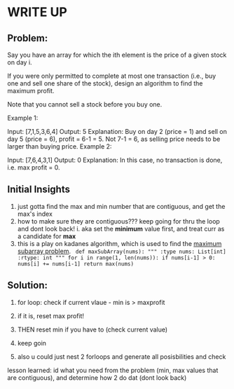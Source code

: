 #  WRITE UP

## Problem: 
Say you have an array for which the ith element is the price of a given stock on day i.

If you were only permitted to complete at most one transaction (i.e., buy one and sell one share of the stock), design an algorithm to find the maximum profit.

Note that you cannot sell a stock before you buy one.

Example 1:

Input: [7,1,5,3,6,4]
Output: 5
Explanation: Buy on day 2 (price = 1) and sell on day 5 (price = 6), profit = 6-1 = 5.
             Not 7-1 = 6, as selling price needs to be larger than buying price.
Example 2:

Input: [7,6,4,3,1]
Output: 0
Explanation: In this case, no transaction is done, i.e. max profit = 0.


## Initial Insights
1. just gotta find the max and min number that are contiguous, and get the max's index
2. how to make sure they are contiguous??? keep going for thru the loop and dont look back!
    i. aka set the __minimum__ value first, and treat curr as a candidate for __max__
3. this is a play on kadanes algorithm, which is used to find the [maximum subarray problem](https://en.wikipedia.org/wiki/Maximum_subarray_problem). 
    ` def maxSubArray(nums):
        """
        :type nums: List[int]
        :rtype: int
        """
        for i in range(1, len(nums)):
                if nums[i-1] > 0:
                    nums[i] += nums[i-1]
     return max(nums)`

## Solution:
1. for loop: check if current vlaue - min is > maxprofit
2. if it is, reset max profit!
3. THEN reset min if you have to (check current value)
4. keep goin

1. also u could just nest 2 forloops and generate all posisbilities and check

lesson learned: id what you need from the problem (min, max values that are contiguous), and determine how 2 do dat (dont look back)
